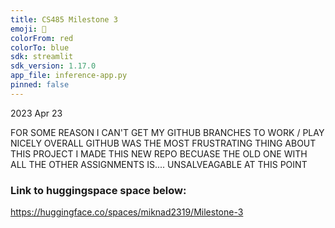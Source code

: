 ```yaml
---
title: CS485 Milestone 3
emoji: 🏢
colorFrom: red
colorTo: blue
sdk: streamlit
sdk_version: 1.17.0
app_file: inference-app.py
pinned: false
---
```

2023 Apr 23

FOR SOME REASON I CAN'T GET MY GITHUB BRANCHES TO WORK / PLAY NICELY
OVERALL GITHUB WAS THE MOST FRUSTRATING THING ABOUT THIS PROJECT
I MADE THIS NEW REPO BECUASE THE OLD ONE WITH ALL THE OTHER ASSIGNMENTS IS.... UNSALVEAGABLE AT THIS POINT
### Link to huggingspace space  below:
https://huggingface.co/spaces/miknad2319/Milestone-3
